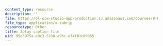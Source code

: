 ```yaml
---
content_type: resource
description: ''
file: https://ol-ocw-studio-app-production.s3.amazonaws.com/courses/8-04-quantum-physics-i-spring-2016/95e5975ae0c35798a95ce74f01cd9955_K3WI62VJqVo.vtt
file_type: application/x-subrip
resourcetype: Other
title: 3play caption file
uid: 95e5975a-e0c3-5798-a95c-e74f01cd9955
---
```

